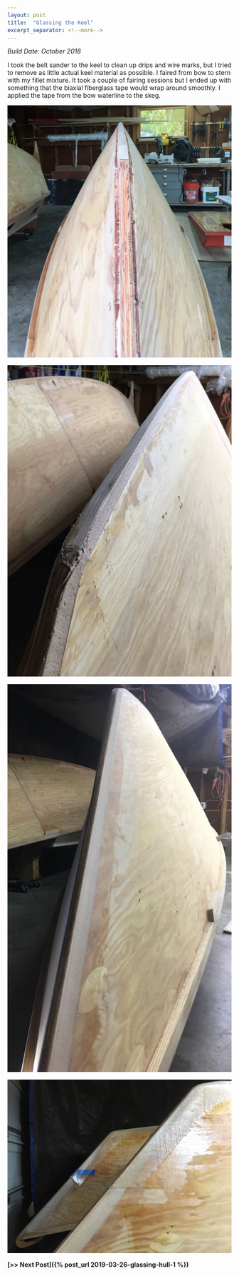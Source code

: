 ```yaml
---
layout: post
title:  "Glassing the Keel"
excerpt_separator: <!--more-->
---
```


*Build Date: October 2018*

I took the belt sander to the keel to clean up drips and wire marks, but I tried to remove as little actual keel material as possible. I faired from bow to stern with my fillet mixture. It took a couple of fairing sessions but I ended up with something that the biaxial fiberglass tape would wrap around smoothly. I applied the tape from the bow waterline to the skeg.

<!--more-->

![Sanded](/assets/images/keel-1.jpg)

![Fairing](/assets/images/keel-2.jpg)

![More Fairing](/assets/images/keel-3.jpg)

![Trimming Glass at Bows](/assets/images/keel-4.jpg)

**[>> Next Post]({% post_url 2019-03-26-glassing-hull-1 %})**

